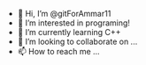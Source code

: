 - 👋 Hi, I’m @gitForAmmar11
- 👀 I’m interested in programing!
- 🌱 I’m currently learning C++
- 💞️ I’m looking to collaborate on ...
- 📫 How to reach me ...

<!---
gitForAmmar11/gitForAmmar11 is a ✨ special ✨ repository because its `README.md` (this file) appears on your GitHub profile.
You can click the Preview link to take a look at your changes.
--->
